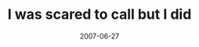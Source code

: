 ---
layout: base.njk
title : 'I was scared to call but I did' 
view_title : 'I was scared to call but I did' 
year : '2007' 
date : '2007-06-27' 
img_file : '/drawing/iwasscaredtocallbutidid.png' 
html_file : 'iwasscaredtocallbutidid' 
next_html : 'iworkinamuseum.html' 
year_order : '80' 
permalink : "title/{{html_file}}.html"
---